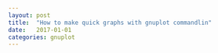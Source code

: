 ```yaml
---
layout: post
title:  "How to make quick graphs with gnuplot commandlin"
date:   2017-01-01
categories: gnuplot
---
```




